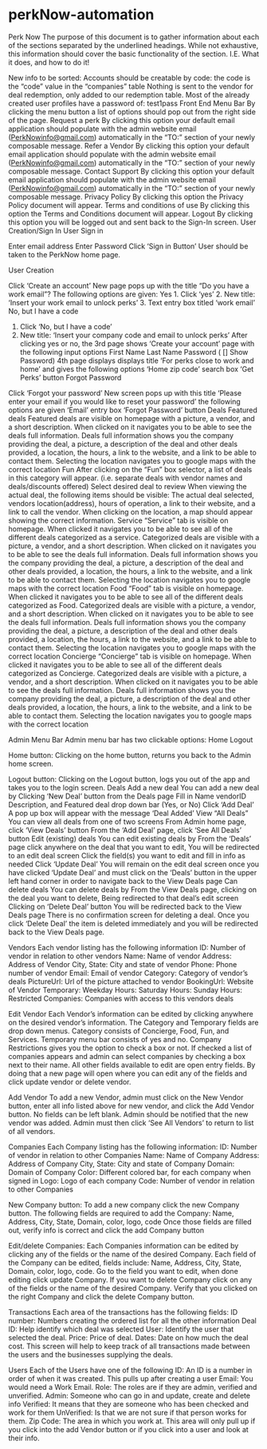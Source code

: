 # perkNow-automation

Perk Now
The purpose of this document is to gather information about each of the sections separated by the underlined headings.  While not exhaustive, this information should cover the basic functionality of the section.  I.E. What it does, and how to do it!

New info to be sorted:
Accounts should be creatable by code: the code is the “code” value in the “companies” table
Nothing is sent to the vendor for deal redemption, only added to our redemption table.
Most of the already created user profiles have a password of: test1pass
Front End
Menu Bar
By clicking the menu button a list of options should pop out from the right side of the page.
Request a perk
By clicking this option your default email application should populate with the admin website email (PerkNowinfo@gmail.com) automatically in the “TO:” section of your newly composable message. 
Refer a Vendor
By clicking this option your default email application should populate with the admin website email (PerkNowinfo@gmail.com) automatically in the “TO:” section of your newly composable message. 
Contact Support
By clicking this option your default email application should populate with the admin website email (PerkNowinfo@gmail.com) automatically in the “TO:” section of your newly composable message. 
Privacy Policy
	By clicking this option the Privacy Policy document will appear.
Terms and conditions of use
	By clicking this option the Terms and Conditions document will appear.
Logout 
	By clicking this option you will be logged out and sent back to the Sign-In screen.
User Creation/Sign In
User Sign in

Enter email address
Enter Password
Click ‘Sign in Button’
User should be taken to the PerkNow home page. 



User Creation

Click ‘Create an account’
New page pops up with the title “Do you have a work email”? The following options are given:
Yes
		1.  Click ‘yes’
		2. New title:  ‘Insert your work email to unlock perks’
		3. Text entry box titled ‘work email’
No, but I have a code
1. Click ‘No, but I have a code’
2. New title: ‘Insert your company code and email to unlock perks’ 
After clicking yes or no, the 3rd page shows ‘Create your account’ page with the following input options
First Name
Last Name
Password ( [] Show Password)
4th page displays displays title ‘For perks close to work and home’ and gives the following options
‘Home zip code’ search box
‘Get Perks’ button
Forgot Password 

Click ‘Forgot your password’
New screen pops up with this title ‘Please enter your email if you would like to reset your password’ the following options are given
‘Email’ entry box
‘Forgot Password’ button
Deals
Featured deals
Featured deals are visible on homepage with a picture, a vendor, and a short description. When clicked on it navigates you to be able to see the deals full information.
Deals full information shows you the company providing the deal, a picture, a description of the deal and other deals provided, a location, the hours, a link to the website, and a link to be able to contact them.
Selecting the location navigates you to google maps with the correct location
Fun
After clicking on the “Fun” box selector, a list of deals in this category will appear. (i.e. separate deals with vendor names and deals/discounts offered)
Select desired deal to review
When viewing the actual deal, the following items should be visible: The actual deal selected, vendors location(address), hours of operation, a link to their website, and a link to call the vendor.
When clicking on the location, a map should appear showing the correct information.
Service
“Service” tab is visible on homepage. 
When clicked it navigates you to be able to see all of the different deals categorized as a service.
Categorized deals are visible with a picture, a vendor, and a short description. When clicked on it navigates you to be able to see the deals full information.
Deals full information shows you the company providing the deal, a picture, a description of the deal and other deals provided, a location, the hours, a link to the website, and a link to be able to contact them.
Selecting the location navigates you to google maps with the correct location
Food
“Food” tab is visible on homepage. 
When clicked it navigates you to be able to see all of the different deals categorized as Food.
Categorized deals are visible with a picture, a vendor, and a short description. When clicked on it navigates you to be able to see the deals full information.
Deals full information shows you the company providing the deal, a picture, a 
description of the deal and other deals provided, a location, the hours, a link to the website, and a link to be able to contact them.
Selecting the location navigates you to google maps with the correct location
Concierge
“Concierge” tab is visible on homepage. 
When clicked it navigates you to be able to see all of the different deals categorized as Concierge.
Categorized deals are visible with a picture, a vendor, and a short description. When clicked on it navigates you to be able to see the deals full information.
Deals full information shows you the company providing the deal, a picture, a description of the deal and other deals provided, a location, the hours, a link to the website, and a link to be able to contact them.
Selecting the location navigates you to google maps with the correct location


Admin
Menu Bar
Admin menu bar has two clickable options:
Home
Logout

Home button:
Clicking on the home button, returns you back to the Admin home screen. 

Logout button:
Clicking on the Logout button, logs you out of the app and takes you to the login screen.
Deals
Add a new deal
You can add a new deal by 
Clicking ‘New Deal’ button from the Deals page
Fill in 
Name
vendorID
Description, and
Featured deal drop down bar (Yes, or No)
Click ‘Add Deal’
A pop up box will appear with the message ‘Deal Added’
View “All Deals”
You can view all deals from one of two screens
From Admin home page, click ‘View Deals’ button
From the ‘Add Deal’ page, click ‘See All Deals’ button
Edit (existing) deals
You can edit existing deals by
From the ‘Deals’ page click anywhere on the deal that you want to edit, You will be redirected to an edit deal screen
Click the field(s) you want to edit and fill in info as needed
Click ‘Update Deal’
You will remain on the edit deal screen once you have clicked ‘Update Deal’ and must click on the ‘Deals’ button in the upper left hand corner in order to navigate back to the View Deals page
Can delete deals
You can delete deals by 
From the View Deals page, clicking on the deal you want to delete,
Being redirected to that deal’s edit screen
Clicking on ‘Delete Deal’ button
You will be redirected back to the View Deals page
There is no confirmation screen for deleting a deal.  Once you click ‘Delete Deal’ the item is deleted immediately and you will be redirected back to the View Deals page.

Vendors
Each vendor listing has the following information
ID: Number of vendor in relation to other vendors
Name: Name of vendor
Address: Address of Vendor
City, State: City and state of vendor
Phone: Phone number of vendor
Email: Email of vendor
Category: Category of vendor’s deals
PictureUrl: Url of the picture attached to vendor
BookingUrl: Website of Vendor
Temporary: 
Weekday Hours: 
Saturday Hours:
Sunday Hours:
Restricted Companies: Companies with access to this vendors deals

Edit Vendor
Each Vendor’s information can be edited by clicking anywhere on the desired vendor’s information. The Category and Temporary fields are drop down menus. Category consists of Concierge, Food, Fun, and Services. Temporary menu bar consists of yes and no. Company Restrictions gives you the option to check a box or not. If checked a list of companies appears and admin can select companies by checking a box next to their name. All other fields available to edit are open entry fields. By doing that a new page will open where you can edit any of the fields and click update vendor or delete vendor. 

Add Vendor
To add a new Vendor, admin must click on the New Vendor button, enter all info listed above for new vendor, and click the Add Vendor button. No fields can be left blank. Admin should be notified that the new vendor was added. Admin must then click ‘See All Vendors’ to return to list of all vendors. 

Companies
Each Company listing has the following information:
ID: Number of vendor in relation to other Companies 
Name: Name of Company
Address: Address of Company
City, State: City and state of Company
Domain: Domain of Company
Color: Different colored bar, for each company when signed in
Logo: Logo of each company 
Code: Number of vendor in relation to other Companies

New Company button: 
To add a new company click the new Company button. The following fields are required to add the Company: 
Name, Address, City, State, Domain, color, logo, code
Once those fields are filled out, verify info is correct and click the add Company button

Edit/delete Companies: 
Each Companies information can be edited by clicking any of the fields or the name of the desired Company. Each field of the Company can be edited, fields include: Name, Address, City, State, Domain, color, logo, code. Go to the field you want to edit, when done editing click update Company. 
If you want to delete Company click on any of the fields or the name of the desired Company. Verify that you clicked on the right Company and click the delete Company button.
 
Transactions
Each area of the transactions has the following fields:
ID number: Numbers creating the ordered list for all the other information 
Deal ID: Help identify which deal was selected
User: Identify the user that selected the deal.
Price: Price of deal. 
Dates: Date on how much the deal cost. 
This screen will help to keep track of all transactions made between the users and the businesses supplying the deals.  

Users
Each of the Users have one of the following
ID: An ID is a number in order of when it was created. This pulls up after creating a user
Email: You would need a Work Email.
Role: The roles are if they are admin, verified and unverified.
	Admin: Someone who can go in and update, create and delete info
	Verified: It means that they are someone who has been checked and work for them
	UnVerified:  Is that we are not sure if that person works for them.
Zip Code: The area in which you work at. This area will only pull up if you click into the add Vendor button or if you click into a user and look at their info. 


